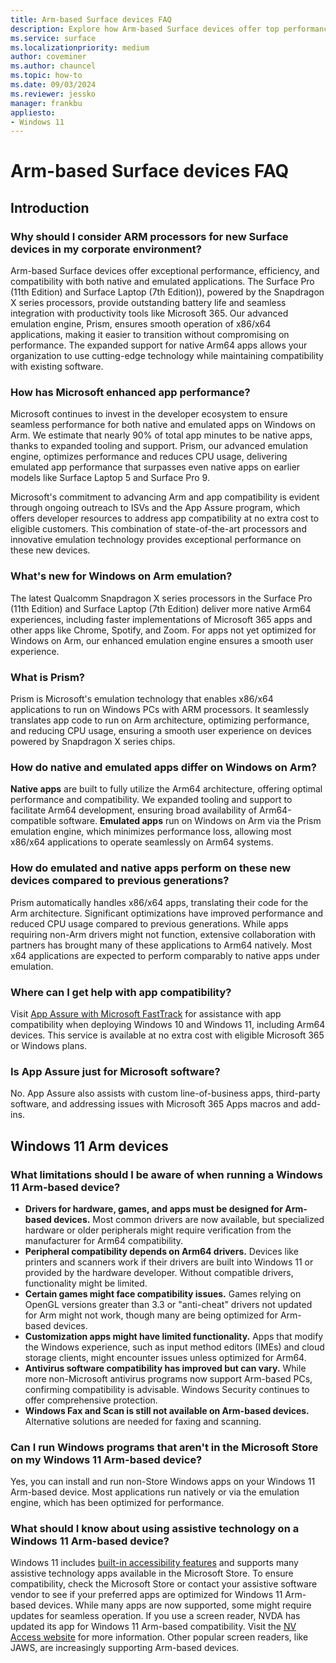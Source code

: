 ```yaml
---
title: Arm-based Surface devices FAQ
description: Explore how Arm-based Surface devices offer top performance, efficiency, and app compatibility for corporate environments.
ms.service: surface
ms.localizationpriority: medium
author: coveminer
ms.author: chauncel
ms.topic: how-to
ms.date: 09/03/2024
ms.reviewer: jessko
manager: frankbu
appliesto:
- Windows 11
---
```

# Arm-based Surface devices FAQ

## Introduction

### Why should I consider ARM processors for new Surface devices in my corporate environment?

Arm-based Surface devices offer exceptional performance, efficiency, and compatibility with both native and emulated applications. The Surface Pro (11th Edition) and Surface Laptop (7th Edition)), powered by the Snapdragon X series processors, provide outstanding battery life and seamless integration with productivity tools like Microsoft 365. Our advanced emulation engine, Prism, ensures smooth operation of x86/x64 applications, making it easier to transition without compromising on performance. The expanded support for native Arm64 apps allows your organization to use cutting-edge technology while maintaining compatibility with existing software.

### How has Microsoft enhanced app performance?

Microsoft continues to invest in the developer ecosystem to ensure seamless performance for both native and emulated apps on Windows on Arm. We estimate that nearly 90% of total app minutes to be native apps, thanks to expanded tooling and support. Prism, our advanced emulation engine, optimizes performance and reduces CPU usage, delivering emulated app performance that surpasses even native apps on earlier models like Surface Laptop 5 and Surface Pro 9.

Microsoft's commitment to advancing Arm and app compatibility is evident through ongoing outreach to ISVs and the App Assure program, which offers developer resources to address app compatibility at no extra cost to eligible customers. This combination of state-of-the-art processors and innovative emulation technology provides exceptional performance on these new devices.

### What's new for Windows on Arm emulation? 

The latest Qualcomm Snapdragon X series processors in the Surface Pro (11th Edition) and Surface Laptop (7th Edition) deliver more native Arm64 experiences, including faster implementations of Microsoft 365 apps and other apps like Chrome, Spotify, and Zoom. For apps not yet optimized for Windows on Arm, our enhanced emulation engine ensures a smooth user experience.

### What is Prism?

Prism is Microsoft's emulation technology that enables x86/x64 applications to run on Windows PCs with ARM processors. It seamlessly translates app code to run on Arm architecture, optimizing performance, and reducing CPU usage, ensuring a smooth user experience on devices powered by Snapdragon X series chips.

### How do native and emulated apps differ on Windows on Arm?

**Native apps** are built to fully utilize the Arm64 architecture, offering optimal performance and compatibility. We expanded tooling and support to facilitate Arm64 development, ensuring broad availability of Arm64-compatible software.
**Emulated apps** run on Windows on Arm via the Prism emulation engine, which minimizes performance loss, allowing most x86/x64 applications to operate seamlessly on Arm64 systems.

### How do emulated and native apps perform on these new devices compared to previous generations?

Prism automatically handles x86/x64 apps, translating their code for the Arm architecture. Significant optimizations have improved performance and reduced CPU usage compared to previous generations. While apps requiring non-Arm drivers might not function, extensive collaboration with partners has brought many of these applications to Arm64 natively. Most x64 applications are expected to perform comparably to native apps under emulation.

### Where can I get help with app compatibility?

Visit [App Assure with Microsoft FastTrack](https://www.microsoft.com/fasttrack/microsoft-365/app-assure) for assistance with app compatibility when deploying Windows 10 and Windows 11, including Arm64 devices. This service is available at no extra cost with eligible Microsoft 365 or Windows plans.

### Is App Assure just for Microsoft software?

No. App Assure also assists with custom line-of-business apps, third-party software, and addressing issues with Microsoft 365 Apps macros and add-ins.

## Windows 11 Arm devices

### What limitations should I be aware of when running a Windows 11 Arm-based device?

- **Drivers for hardware, games, and apps must be designed for Arm-based devices.** Most common drivers are now available, but specialized hardware or older peripherals might require verification from the manufacturer for Arm64 compatibility.
- **Peripheral compatibility depends on Arm64 drivers.** Devices like printers and scanners work if their drivers are built into Windows 11 or provided by the hardware developer. Without compatible drivers, functionality might be limited.
- **Certain games might face compatibility issues.** Games relying on OpenGL versions greater than 3.3 or "anti-cheat" drivers not updated for Arm might not work, though many are being optimized for Arm-based devices.
- **Customization apps might have limited functionality.** Apps that modify the Windows experience, such as input method editors (IMEs) and cloud storage clients, might encounter issues unless optimized for Arm64.
- **Antivirus software compatibility has improved but can vary.** While more non-Microsoft antivirus programs now support Arm-based PCs, confirming compatibility is advisable. Windows Security continues to offer comprehensive protection.
- **Windows Fax and Scan is still not available on Arm-based devices.** Alternative solutions are needed for faxing and scanning.

### Can I run Windows programs that aren't in the Microsoft Store on my Windows 11 Arm-based device?

Yes, you can install and run non-Store Windows apps on your Windows 11 Arm-based device. Most applications run natively or via the emulation engine, which has been optimized for performance.

### What should I know about using assistive technology on a Windows 11 Arm-based device?

Windows 11 includes [built-in accessibility features](https://www.microsoft.com/Accessibility/windows) and supports many assistive technology apps available in the Microsoft Store. To ensure compatibility, check the Microsoft Store or contact your assistive software vendor to see if your preferred apps are optimized for Windows 11 Arm-based devices. While many apps are now supported, some might require updates for seamless operation.
If you use a screen reader, NVDA has updated its app for Windows 11 Arm-based compatibility. Visit the [NV Access website](https://go.microsoft.com/fwlink/?linkid=867679) for more information. Other popular screen readers, like JAWS, are increasingly supporting Arm-based devices.
